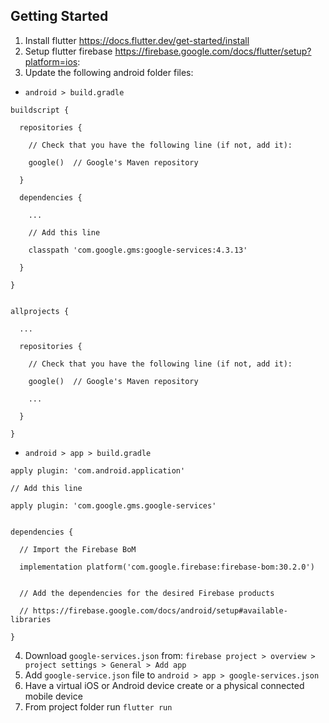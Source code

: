 ## Getting Started

1. Install flutter https://docs.flutter.dev/get-started/install
2. Setup flutter firebase https://firebase.google.com/docs/flutter/setup?platform=ios:
3. Update the following android folder files:
- `android > build.gradle` 

```
buildscript {

  repositories {

    // Check that you have the following line (if not, add it):

    google()  // Google's Maven repository

  }

  dependencies {

    ...

    // Add this line

    classpath 'com.google.gms:google-services:4.3.13'

  }

}


allprojects {

  ...

  repositories {

    // Check that you have the following line (if not, add it):

    google()  // Google's Maven repository

    ...

  }

}
```

- `android > app > build.gradle`

```
apply plugin: 'com.android.application'

// Add this line

apply plugin: 'com.google.gms.google-services'


dependencies {

  // Import the Firebase BoM

  implementation platform('com.google.firebase:firebase-bom:30.2.0')


  // Add the dependencies for the desired Firebase products

  // https://firebase.google.com/docs/android/setup#available-libraries

}
```

4. Download `google-services.json` from: `firebase project > overview > project settings > General > Add app`
5. Add `google-service.json` file to `android > app > google-services.json`
6. Have a virtual iOS or Android device create or a physical connected mobile device 
7. From project folder run `flutter run`



